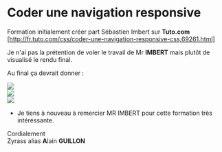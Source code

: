 # Coder une navigation responsive

Formation initialement créer part Sébastien Imbert sur **Tuto.com** <br />
[http://fr.tuto.com/css/coder-une-navigation-responsive-css,69261.html] <br />

Je n'ai pas la prétention de voler le travail de Mr **IMBERT** mais plutôt de visualisé le rendu final.

Au final ça devrait donner :

<img src="http://fr-images.tuto.net/gallery/69/69261/10523071.jpg" /> <br />
<img src="http://fr-images.tuto.net/gallery/69/69261/10523081.jpg" /> <br />
<img src="http://fr-images.tuto.net/gallery/69/69261/10523091.jpg" /> <br />

- Je tiens à nouveau à remercier MR IMBERT pour cette formation très intéréssante.

Cordialement <br />
Zyrass alias **A**lain **GUILLON**
